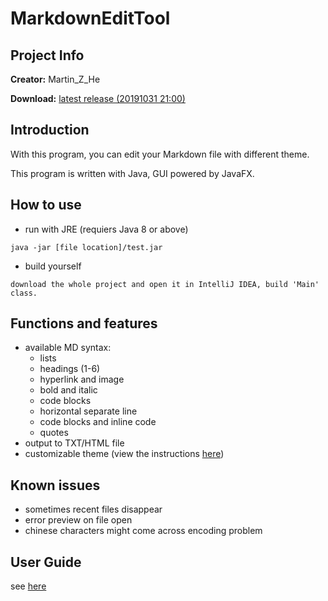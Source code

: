 # MarkdownEditTool

## Project Info

**Creator:** Martin_Z_He

**Download:** [latest release (20191031 21:00)](https://raw.githubusercontent.com/APassbyDreg/MarkdownEditTool/master/out/artifacts/test/test.jar)

## Introduction

With this program, you can edit your Markdown file with different theme.

This program is written with Java, GUI powered by JavaFX.

## How to use

- run with JRE (requiers Java 8 or above)

```
java -jar [file location]/test.jar
```

- build yourself

```
download the whole project and open it in IntelliJ IDEA, build 'Main' class.
```

## Functions and features

- available MD syntax:
    - lists
    - headings (1-6)
    - hyperlink and image
    - bold and italic
    - code blocks
    - horizontal separate line
    - code blocks and inline code
    - quotes
- output to TXT/HTML file
- customizable theme (view the instructions [here](https://github.com/APassbyDreg/MarkdownEditTool/blob/master/doc/Customize%20Themes%20Instructions.md))

## Known issues

- sometimes recent files disappear
- error preview on file open
- chinese characters might come across encoding problem

## User Guide

see [here](https://apassbydreg.work/2019/10/31/codemarkdownedittool-user-guide/)